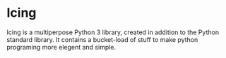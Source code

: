 # Icing

Icing is a multiperpose Python 3 library, created in addition to the Python standard library. It contains a bucket-load of stuff to make python programing more elegent and simple.
